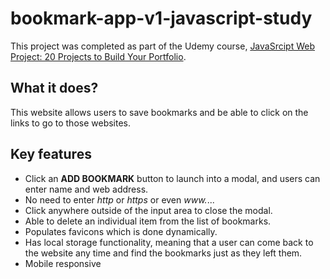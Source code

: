 # bookmark-app-v1-javascript-study

This project was completed as part of the Udemy course, [JavaSrcipt Web Project: 20 Projects to Build Your Portfolio](https://www.udemy.com/course/javascript-web-projects-to-build-your-portfolio-resume/).

## What it does?

This website allows users to save bookmarks and be able to click on the links to go to those websites.

## Key features

- Click an **ADD BOOKMARK** button to launch into a modal, and users can enter name and web address.
- No need to enter *http* or *https* or even *www.*... 
- Click anywhere outside of the input area to close the modal. 
- Able to delete an individual item from the list of bookmarks.
- Populates favicons which is done dynamically.
- Has local storage functionality, meaning that a user can come back to the website any time and find the bookmarks just as they left them.
- Mobile responsive
